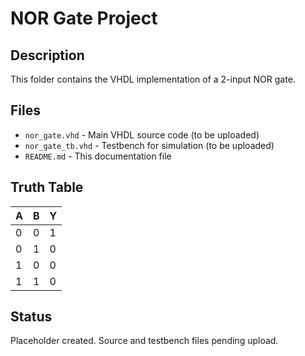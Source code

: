 # NOR Gate Project

## Description
This folder contains the VHDL implementation of a 2-input NOR gate.

## Files
- `nor_gate.vhd` - Main VHDL source code (to be uploaded)
- `nor_gate_tb.vhd` - Testbench for simulation (to be uploaded)
- `README.md` - This documentation file

## Truth Table
| A | B | Y |
|---|---|---|
| 0 | 0 | 1 |
| 0 | 1 | 0 |
| 1 | 0 | 0 |
| 1 | 1 | 0 |

## Status
Placeholder created. Source and testbench files pending upload.
